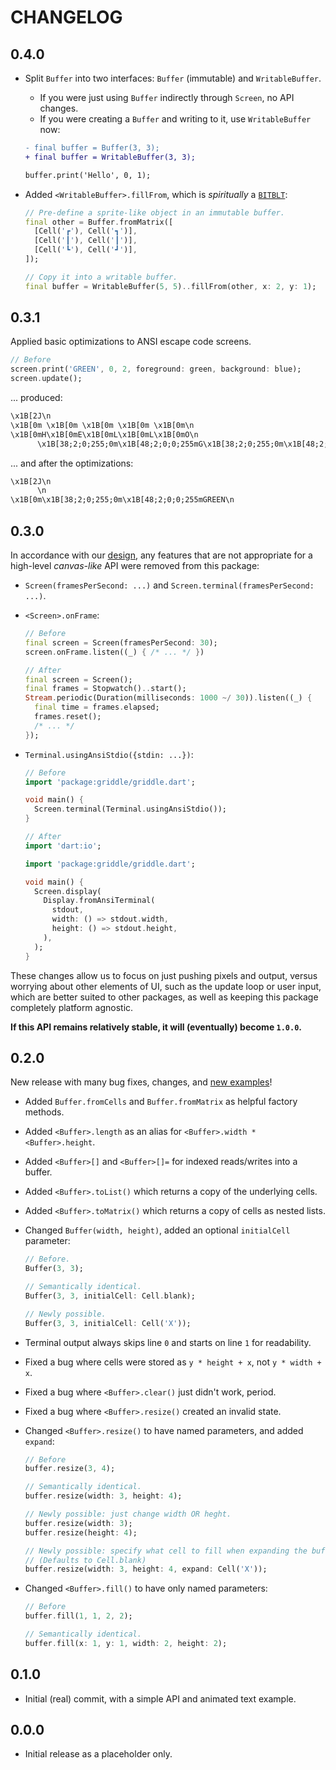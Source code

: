 # CHANGELOG

## 0.4.0

- Split `Buffer` into two interfaces: `Buffer` (immutable) and `WritableBuffer`.

  - If you were just using `Buffer` indirectly through `Screen`, no API changes.
  - If you were creating a `Buffer` and writing to it, use `WritableBuffer` now:

  ```diff
  - final buffer = Buffer(3, 3);
  + final buffer = WritableBuffer(3, 3);

  buffer.print('Hello', 0, 1);
  ```

- Added `<WritableBuffer>.fillFrom`, which is _spiritually_ a [`BITBLT`][]:

  ```dart
  // Pre-define a sprite-like object in an immutable buffer.
  final other = Buffer.fromMatrix([
    [Cell('┏'), Cell('┓')],
    [Cell('┃'), Cell('┃')],
    [Cell('┗'), Cell('┛')],
  ]);

  // Copy it into a writable buffer.
  final buffer = WritableBuffer(5, 5)..fillFrom(other, x: 2, y: 1);
  ```

[`bitblt`]: https://en.wikipedia.org/wiki/Bit_blit

## 0.3.1

Applied basic optimizations to ANSI escape code screens.

```dart
// Before
screen.print('GREEN', 0, 2, foreground: green, background: blue);
screen.update();
```

... produced:

```txt
\x1B[2J\n
\x1B[0m \x1B[0m \x1B[0m \x1B[0m \x1B[0m\n
\x1B[0mH\x1B[0mE\x1B[0mL\x1B[0mL\x1B[0mO\n
      \x1B[38;2;0;255;0m\x1B[48;2;0;0;255mG\x1B[38;2;0;255;0m\x1B[48;2;0;0;255mR\x1B[38;2;0;255;0m\x1B[48;2;0;0;255mE\x1B[38;2;0;255;0m\x1B[48;2;0;0;255mE\x1B[38;2;0;255;0m\x1B[48;2;0;0;255mN\n
```

... and after the optimizations:

```txt
\x1B[2J\n
      \n
\x1B[0m\x1B[38;2;0;255;0m\x1B[48;2;0;0;255mGREEN\n
```

## 0.3.0

In accordance with our [design](DESIGN.md), any features that are not
appropriate for a high-level _canvas-like_ API were removed from this package:

- `Screen(framesPerSecond: ...)` and `Screen.terminal(framesPerSecond: ...)`.
- `<Screen>.onFrame`:

  ```dart
  // Before
  final screen = Screen(framesPerSecond: 30);
  screen.onFrame.listen((_) { /* ... */ })

  // After
  final screen = Screen();
  final frames = Stopwatch()..start();
  Stream.periodic(Duration(milliseconds: 1000 ~/ 30)).listen((_) {
    final time = frames.elapsed;
    frames.reset();
    /* ... */
  });
  ```

- `Terminal.usingAnsiStdio({stdin: ...})`:

  ```dart
  // Before
  import 'package:griddle/griddle.dart';

  void main() {
    Screen.terminal(Terminal.usingAnsiStdio());
  }
  ```

  ```dart
  // After
  import 'dart:io';

  import 'package:griddle/griddle.dart';

  void main() {
    Screen.display(
      Display.fromAnsiTerminal(
        stdout,
        width: () => stdout.width,
        height: () => stdout.height,
      ),
    );
  }
  ```

These changes allow us to focus on just pushing pixels and output, versus
worrying about other elements of UI, such as the update loop or user input,
which are better suited to other packages, as well as keeping this package
completely platform agnostic.

**If this API remains relatively stable, it will (eventually) become `1.0.0`.**

## 0.2.0

New release with many bug fixes, changes, and [new examples](example/README.md)!

- Added `Buffer.fromCells` and `Buffer.fromMatrix` as helpful factory methods.
- Added `<Buffer>.length` as an alias for `<Buffer>.width * <Buffer>.height`.
- Added `<Buffer>[]` and `<Buffer>[]=` for indexed reads/writes into a buffer.
- Added `<Buffer>.toList()` which returns a copy of the underlying cells.
- Added `<Buffer>.toMatrix()` which returns a copy of cells as nested lists.
- Changed `Buffer(width, height)`, added an optional `initialCell` parameter:

  ```dart
  // Before.
  Buffer(3, 3);

  // Semantically identical.
  Buffer(3, 3, initialCell: Cell.blank);

  // Newly possible.
  Buffer(3, 3, initialCell: Cell('X'));
  ```

- Terminal output always skips line `0` and starts on line `1` for readability.
- Fixed a bug where cells were stored as `y * height + x`, not `y * width + x`.
- Fixed a bug where `<Buffer>.clear()` just didn't work, period.
- Fixed a bug where `<Buffer>.resize()` created an invalid state.
- Changed `<Buffer>.resize()` to have named parameters, and added `expand`:

  ```dart
  // Before
  buffer.resize(3, 4);

  // Semantically identical.
  buffer.resize(width: 3, height: 4);

  // Newly possible: just change width OR heght.
  buffer.resize(width: 3);
  buffer.resize(height: 4);

  // Newly possible: specify what cell to fill when expanding the buffer.
  // (Defaults to Cell.blank)
  buffer.resize(width: 3, height: 4, expand: Cell('X'));
  ```

- Changed `<Buffer>.fill()` to have only named parameters:

  ```dart
  // Before
  buffer.fill(1, 1, 2, 2);

  // Semantically identical.
  buffer.fill(x: 1, y: 1, width: 2, height: 2);
  ```

## 0.1.0

- Initial (real) commit, with a simple API and animated text example.

## 0.0.0

- Initial release as a placeholder only.
